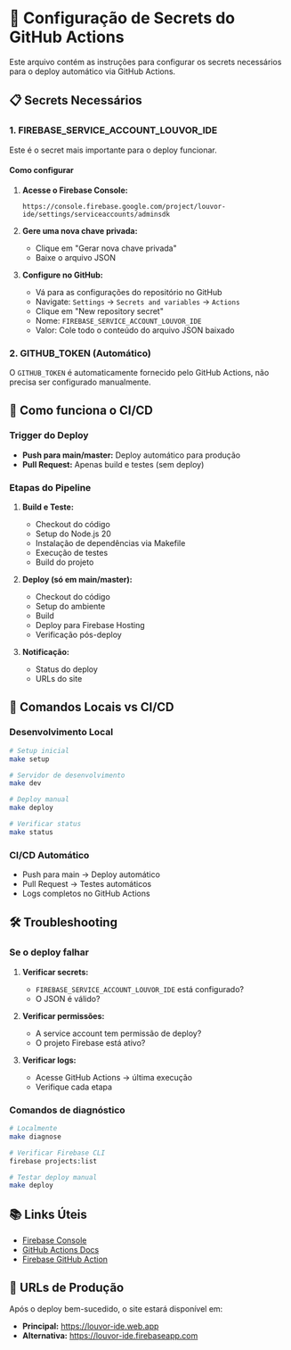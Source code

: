 # 🔐 Configuração de Secrets do GitHub Actions

Este arquivo contém as instruções para configurar os secrets necessários para o deploy automático via GitHub Actions.

## 📋 Secrets Necessários

### 1. FIREBASE_SERVICE_ACCOUNT_LOUVOR_IDE

Este é o secret mais importante para o deploy funcionar.

#### Como configurar

1. **Acesse o Firebase Console:**

   ```url
   https://console.firebase.google.com/project/louvor-ide/settings/serviceaccounts/adminsdk
   ```

2. **Gere uma nova chave privada:**
   - Clique em "Gerar nova chave privada"
   - Baixe o arquivo JSON

3. **Configure no GitHub:**
   - Vá para as configurações do repositório no GitHub
   - Navigate: `Settings` → `Secrets and variables` → `Actions`
   - Clique em "New repository secret"
   - Nome: `FIREBASE_SERVICE_ACCOUNT_LOUVOR_IDE`
   - Valor: Cole todo o conteúdo do arquivo JSON baixado

### 2. GITHUB_TOKEN (Automático)

O `GITHUB_TOKEN` é automaticamente fornecido pelo GitHub Actions, não precisa ser configurado manualmente.

## 🚀 Como funciona o CI/CD

### Trigger do Deploy

- **Push para main/master:** Deploy automático para produção
- **Pull Request:** Apenas build e testes (sem deploy)

### Etapas do Pipeline

1. **Build e Teste:**
   - Checkout do código
   - Setup do Node.js 20
   - Instalação de dependências via Makefile
   - Execução de testes
   - Build do projeto

2. **Deploy (só em main/master):**
   - Checkout do código
   - Setup do ambiente
   - Build
   - Deploy para Firebase Hosting
   - Verificação pós-deploy

3. **Notificação:**
   - Status do deploy
   - URLs do site

## 🔧 Comandos Locais vs CI/CD

### Desenvolvimento Local

```bash
# Setup inicial
make setup

# Servidor de desenvolvimento
make dev

# Deploy manual
make deploy

# Verificar status
make status
```

### CI/CD Automático

- Push para main → Deploy automático
- Pull Request → Testes automáticos
- Logs completos no GitHub Actions

## 🛠️ Troubleshooting

### Se o deploy falhar

1. **Verificar secrets:**
   - `FIREBASE_SERVICE_ACCOUNT_LOUVOR_IDE` está configurado?
   - O JSON é válido?

2. **Verificar permissões:**
   - A service account tem permissão de deploy?
   - O projeto Firebase está ativo?

3. **Verificar logs:**
   - Acesse GitHub Actions → última execução
   - Verifique cada etapa

### Comandos de diagnóstico

```bash
# Localmente
make diagnose

# Verificar Firebase CLI
firebase projects:list

# Testar deploy manual
make deploy
```

## 📚 Links Úteis

- [Firebase Console](https://console.firebase.google.com/project/louvor-ide)
- [GitHub Actions Docs](https://docs.github.com/en/actions)
- [Firebase GitHub Action](https://github.com/marketplace/actions/deploy-to-firebase-hosting)

## 🎯 URLs de Produção

Após o deploy bem-sucedido, o site estará disponível em:

- **Principal:** <https://louvor-ide.web.app>
- **Alternativa:** <https://louvor-ide.firebaseapp.com>
